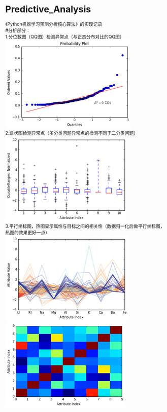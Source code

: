 # Predictive_Analysis
《Python机器学习预测分析核心算法》的实现记录</br>
#分析部分：</br>
1.分位数图（QQ图）检测异常点（与正态分布对比的QQ图）</br>
![image](https://github.com/mjDelta/Predictive_Analysis/blob/master/imgs/QQPlot.png)</br>
2.盒状图检测异常点（多分类问题异常点的检测不同于二分类问题）</br>
![image](https://github.com/mjDelta/Predictive_Analysis/blob/master/imgs/boxPlot.png)</br>
3.平行坐标图，热图显示属性与目标之间的相关性（数据归一化后做平行坐标图，热图的效果更好一点）</br>
![image](https://github.com/mjDelta/Predictive_Analysis/blob/master/imgs/parallePlot.png)
![image](https://github.com/mjDelta/Predictive_Analysis/blob/master/imgs/heatPlot.png)</br>

